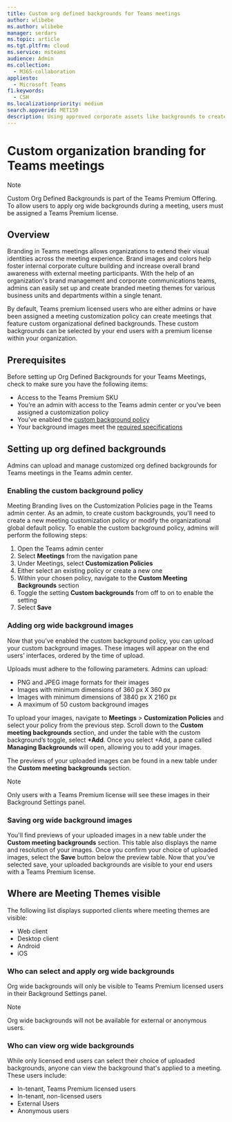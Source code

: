 ```yaml
---
title: Custom org defined backgrounds for Teams meetings
author: wlibebe
ms.author: wlibebe
manager: serdars
ms.topic: article
ms.tgt.pltfrm: cloud
ms.service: msteams
audience: Admin
ms.collection: 
  - M365-collaboration
appliesto: 
  - Microsoft Teams
f1.keywords:
  - CSH
ms.localizationpriority: medium
search.appverid: MET150
description: Using approved corporate assets like backgrounds to create custom backgrounds for Teams meetings within your organization.
---
```


# Custom organization branding for Teams meetings

> [!NOTE]
> Custom Org Defined Backgrounds is part of the Teams Premium Offering. To allow users to apply org wide backgrounds during a meeting, users must be assigned a Teams Premium license.  

## Overview

Branding in Teams meetings allows organizations to extend their visual identities across the meeting experience. Brand images and colors help foster internal corporate culture building and increase overall brand awareness with external meeting participants. With the help of an organization's brand management and corporate communications teams, admins can easily set up and create branded meeting themes for various business units and departments within a single tenant.


By default, Teams premium licensed users who are either admins or have been assigned a meeting customization policy can create meetings that feature custom organizational defined backgrounds. These custom backgrounds can be selected by your end users with a premium license within your organization.

## Prerequisites

Before setting up Org Defined Backgrounds for your Teams Meetings, check to make sure you have the following items:

- Access to the Teams Premium SKU
- You’re an admin with access to the Teams admin center or you’ve been assigned a customization policy
- You’ve enabled the [custom background policy](#enabling-the-custom-background-policy)
- Your background images meet the [required specifications](#adding-org-wide-background-images)

## Setting up org defined backgrounds

Admins can upload and manage customized org defined backgrounds for Teams meetings in the Teams admin center.

### Enabling the custom background policy

Meeting Branding lives on the Customization Policies page in the Teams admin center. As an admin, to create custom backgrounds, you'll need to create a new meeting customization policy or modify the organizational global default policy.
To enable the custom background policy, admins will perform the following steps:

1. Open the Teams admin center
2. Select **Meetings** from the navigation pane
3. Under Meetings, select **Customization Policies**
4. Either select an existing policy or create a new one
5. Within your chosen policy, navigate to the **Custom Meeting Backgrounds** section
6. Toggle the setting **Custom backgrounds** from off to on to enable the setting
7. Select **Save**

### Adding org wide background images

Now that you’ve enabled the custom background policy, you can upload your custom background images. These images will appear on the end users’ interfaces, ordered by the time of upload.

Uploads must adhere to the following parameters. Admins can upload:

- PNG and JPEG image formats for their images
- Images with minimum dimensions of 360 px X 360 px
- Images with minimum dimensions of 3840 px X 2160 px
- A maximum of 50 custom background images

To upload your images, navigate to **Meetings** > **Customization Policies** and select your policy from the previous step. Scroll down to the **Custom meeting backgrounds** section, and under the table with the custom background’s toggle, select **+Add**. Once you select +Add, a pane called **Managing Backgrounds** will open, allowing you to add your images.

The previews of your uploaded images can be found in a new table under the **Custom meeting backgrounds** section.

> [!NOTE]
> Only users with a Teams Premium license will see these images in their Background Settings panel.

### Saving org wide background images

You'll find previews of your uploaded images in a new table under the **Custom meeting backgrounds** section. This table also displays the name and resolution of your images. Once you confirm your choice of uploaded images, select the **Save** button below the preview table. Now that you’ve selected save, your uploaded backgrounds are visible to your end users with a Teams Premium license.

## Where are Meeting Themes visible

The following list displays supported clients where meeting themes are visible:

- Web client
- Desktop client
- Android
- iOS

### Who can select and apply org wide backgrounds

Org wide backgrounds will only be visible to Teams Premium licensed users in their Background Settings panel.  

> [!NOTE]
> Org wide backgrounds will not be available for external or anonymous users.

### Who can view org wide backgrounds

While only licensed end users can select their choice of uploaded backgrounds, anyone can view the background that's applied to a meeting. These users include:

- In-tenant, Teams Premium licensed users
- In-tenant, non-licensed users
- External Users
- Anonymous users
